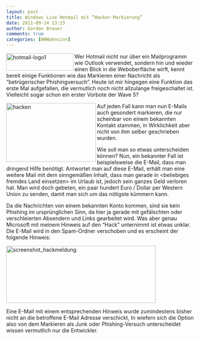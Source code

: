 ```yaml
---
layout: post
title: Windows Live Hotmail mit “Hacker-Markierung”
date: 2011-09-14 13:23
author: Gordon Breuer
comments: true
categories: [WWWahnsinn]
---
```

<p><img style="background-image: none; border-bottom: 0px; border-left: 0px; padding-left: 0px; padding-right: 0px; display: inline; float: left; border-top: 0px; border-right: 0px; padding-top: 0px" title="hotmail-logo1" border="0" alt="hotmail-logo1" align="left" src="http://anheledirwp.blob.core.windows.net/wordpress/2011/09/hotmail-logo1.jpg" width="180" height="46" /></p>  <p>Wer Hotmail nicht nur über ein Mailprogramm wie Outlook verwendet, sondern hin und wieder einen Blick in die Weboberfläche wirft, kennt bereit einige Funktionen wie das Markieren einer Nachricht als “betrügerischer Phishingversuch”. Heute ist mir hingegen eine Funktion das erste Mal aufgefallen, die vermutlich noch nicht allzulange freigeschaltet ist. Vielleicht sogar schon ein erster Vorbote der Wave 5?</p>  <p><img style="background-image: none; border-bottom: 0px; border-left: 0px; padding-left: 0px; padding-right: 0px; display: inline; float: left; border-top: 0px; border-right: 0px; padding-top: 0px" title="hacken" border="0" alt="hacken" align="left" src="http://anheledirwp.blob.core.windows.net/wordpress/2011/09/hacken.png" width="240" height="157" /></p>  <p>Auf jeden Fall kann man nun E-Mails auch gesondert markieren, die nur scheinbar von einem bekannten Kontakt stammen, in Wirklichkeit aber nicht von ihm selber geschrieben wurden.</p>  <p>Wie soll man so etwas unterscheiden können? Nun, ein bekannter Fall ist beispielsweise die E-Mail, dass man dringend Hilfe benötigt. Antwortet man auf diese E-Mail, erhält man eine weitere Mail mit dem sinngemäßen Inhalt, dass man gerade in &lt;beliebiges fremdes Land einsetzen&gt; im Urlaub ist, jedoch sein ganzes Geld verloren hat. Man wird doch gebeten, ein paar hundert Euro / Dollar per Western Union zu senden, damit man sich um das nötigste kümmern kann.</p>  <p>Da die Nachrichten von einem bekannten Konto kommen, sind sie kein Phishing im ursprünglichen Sinn, da hier ja gerade mit gefälschten oder verschleierten Absendern und Links gearbeitet wird. Was aber genau Microsoft mit meinem Hinweis auf den “Hack” unternimmt ist etwas unklar. Die E-Mail wird in den Spam-Ordner verschoben und es erscheint der folgende Hinweis:</p>  <p><img style="background-image: none; border-bottom: 0px; border-left: 0px; padding-left: 0px; padding-right: 0px; display: inline; border-top: 0px; border-right: 0px; padding-top: 0px" title="screenshot_hackmeldung" border="0" alt="screenshot_hackmeldung" src="http://anheledirwp.blob.core.windows.net/wordpress/2011/09/screenshot_hackmeldung.png" width="400" height="153" /></p>  <p>Eine E-Mail mit einem entsprechenden Hinweis wurde zumindestens bisher nicht an die betroffene E-Mail Adresse verschickt, In wiefern sich die Option also von dem Markieren als Junk oder Phishing-Versuch unterscheidet wissen vermutlich nur die Entwickler.</p>
